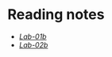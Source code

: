 # Reading notes


- [*Lab-01b*](https://neba9.github.io/reading-notes/growth-mindset)
- [*Lab-02b*](https://neba9.github.io/reading-notes/)


